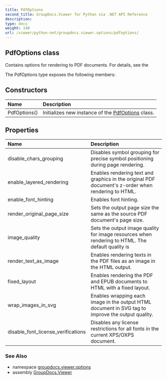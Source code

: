```yaml
---
title: PdfOptions
second_title: GroupDocs.Viewer for Python via .NET API Reference
description: 
type: docs
weight: 140
url: /viewer/python-net/groupdocs.viewer.options/pdfoptions/
---
```


## PdfOptions class

Contains options for rendering to PDF documents. For details, see the

The PdfOptions type exposes the following members:
## Constructors
| Name | Description |
| :- | :- |
|PdfOptions()|Initializes new instance of the [PdfOptions](/viewer/python-net/groupdocs.viewer.options/pdfoptions/) class.|
## Properties
| Name | Description |
| :- | :- |
|disable_chars_grouping|Disables symbol grouping for precise symbol positioning during page rendering.|
|enable_layered_rendering|Enables rendering text and graphics in the original PDF document's z-order when rendering to HTML.|
|enable_font_hinting|Enables font hinting.|
|render_original_page_size|Sets the output page size the same as the source PDF document's page size.|
|image_quality|Sets the output image quality for image resources when rendering to HTML. The default quality is|
|render_text_as_image|Enables rendering texts in the PDF files as an image in the HTML output.|
|fixed_layout|Enables rendering the PDF and EPUB documents to HTML with a fixed layout.|
|wrap_images_in_svg|Enables wrapping each image in the output HTML document in SVG tag to improve the output quality.|
|disable_font_license_verifications|Disables any license restrictions for all fonts in the current XPS/OXPS document.|

### See Also

* namespace [groupdocs.viewer.options](/viewer/python-net/groupdocs.viewer.options/)
* assembly [GroupDocs.Viewer](/viewer/python-net/)

